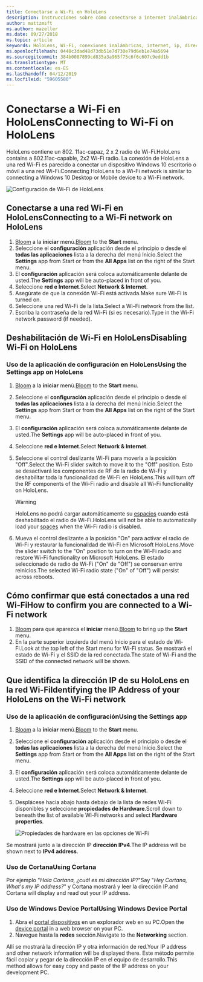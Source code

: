 ```yaml
---
title: Conectarse a Wi-Fi en HoloLens
description: Instrucciones sobre cómo conectarse a internet inalámbrica con HoloLens y cómo identificar la dirección IP del dispositivo.
author: mattzmsft
ms.author: mazeller
ms.date: 09/27/2018
ms.topic: article
keywords: HoloLens, Wi-Fi, conexiones inalámbricas, internet, ip, dirección ip
ms.openlocfilehash: 0440c3dad48d73db51e7d730e79d6eb1e74a5694
ms.sourcegitcommit: 384b0087899cd835a3a965f75c6f6c607c9edd1b
ms.translationtype: MT
ms.contentlocale: es-ES
ms.lasthandoff: 04/12/2019
ms.locfileid: "59605580"
---
```

# <a name="connecting-to-wi-fi-on-hololens"></a><span data-ttu-id="7394a-104">Conectarse a Wi-Fi en HoloLens</span><span class="sxs-lookup"><span data-stu-id="7394a-104">Connecting to Wi-Fi on HoloLens</span></span>

<span data-ttu-id="7394a-105">HoloLens contiene un 802. 11ac-capaz, 2 x 2 radio de Wi-Fi.</span><span class="sxs-lookup"><span data-stu-id="7394a-105">HoloLens contains a 802.11ac-capable, 2x2 Wi-Fi radio.</span></span> <span data-ttu-id="7394a-106">La conexión de HoloLens a una red Wi-Fi es parecido a conectar un dispositivo Windows 10 escritorio o móvil a una red Wi-Fi.</span><span class="sxs-lookup"><span data-stu-id="7394a-106">Connecting HoloLens to a Wi-Fi network is similar to connecting a Windows 10 Desktop or Mobile device to a Wi-Fi network.</span></span>

![Configuración de Wi-Fi de HoloLens](images/wifi-hololens-600px.jpg)

## <a name="connecting-to-a-wi-fi-network-on-hololens"></a><span data-ttu-id="7394a-108">Conectarse a una red Wi-Fi en HoloLens</span><span class="sxs-lookup"><span data-stu-id="7394a-108">Connecting to a Wi-Fi network on HoloLens</span></span>

1. <span data-ttu-id="7394a-109">[Bloom](gestures.md#bloom) a la **iniciar** menú.</span><span class="sxs-lookup"><span data-stu-id="7394a-109">[Bloom](gestures.md#bloom) to the **Start** menu.</span></span>
2. <span data-ttu-id="7394a-110">Seleccione el **configuración** aplicación desde el principio o desde el **todas las aplicaciones** lista a la derecha del menú Inicio.</span><span class="sxs-lookup"><span data-stu-id="7394a-110">Select the **Settings** app from Start or from the **All Apps** list on the right of the Start menu.</span></span>
3. <span data-ttu-id="7394a-111">El **configuración** aplicación será coloca automáticamente delante de usted.</span><span class="sxs-lookup"><span data-stu-id="7394a-111">The **Settings** app will be auto-placed in front of you.</span></span>
4. <span data-ttu-id="7394a-112">Seleccione **red e Internet**.</span><span class="sxs-lookup"><span data-stu-id="7394a-112">Select **Network & Internet**.</span></span>
5. <span data-ttu-id="7394a-113">Asegúrate de que la conexión Wi-Fi está activada.</span><span class="sxs-lookup"><span data-stu-id="7394a-113">Make sure Wi-Fi is turned on.</span></span>
6. <span data-ttu-id="7394a-114">Seleccione una red Wi-Fi de la lista.</span><span class="sxs-lookup"><span data-stu-id="7394a-114">Select a Wi-Fi network from the list.</span></span>
7. <span data-ttu-id="7394a-115">Escriba la contraseña de la red Wi-Fi (si es necesario).</span><span class="sxs-lookup"><span data-stu-id="7394a-115">Type in the Wi-Fi network password (if needed).</span></span>

## <a name="disabling-wi-fi-on-hololens"></a><span data-ttu-id="7394a-116">Deshabilitación de Wi-Fi en HoloLens</span><span class="sxs-lookup"><span data-stu-id="7394a-116">Disabling Wi-Fi on HoloLens</span></span>

### <a name="using-the-settings-app-on-hololens"></a><span data-ttu-id="7394a-117">Uso de la aplicación de configuración en HoloLens</span><span class="sxs-lookup"><span data-stu-id="7394a-117">Using the Settings app on HoloLens</span></span>

1. <span data-ttu-id="7394a-118">[Bloom](gestures.md#bloom) a la **iniciar** menú.</span><span class="sxs-lookup"><span data-stu-id="7394a-118">[Bloom](gestures.md#bloom) to the **Start** menu.</span></span>
2. <span data-ttu-id="7394a-119">Seleccione el **configuración** aplicación desde el principio o desde el **todas las aplicaciones** lista a la derecha del menú Inicio.</span><span class="sxs-lookup"><span data-stu-id="7394a-119">Select the **Settings** app from Start or from the **All Apps** list on the right of the Start menu.</span></span>
3. <span data-ttu-id="7394a-120">El **configuración** aplicación será coloca automáticamente delante de usted.</span><span class="sxs-lookup"><span data-stu-id="7394a-120">The **Settings** app will be auto-placed in front of you.</span></span>
4. <span data-ttu-id="7394a-121">Seleccione **red e Internet**.</span><span class="sxs-lookup"><span data-stu-id="7394a-121">Select **Network & Internet**.</span></span>
5. <span data-ttu-id="7394a-122">Seleccione el control deslizante Wi-Fi para moverla a la posición "Off".</span><span class="sxs-lookup"><span data-stu-id="7394a-122">Select the Wi-Fi slider switch to move it to the "Off" position.</span></span> <span data-ttu-id="7394a-123">Esto se desactivará los componentes de RF de la radio de Wi-Fi y deshabilitar toda la funcionalidad de Wi-Fi en HoloLens.</span><span class="sxs-lookup"><span data-stu-id="7394a-123">This will turn off the RF components of the Wi-Fi radio and disable all Wi-Fi functionality on HoloLens.</span></span> 

    >[!WARNING]
    ><span data-ttu-id="7394a-124">HoloLens no podrá cargar automáticamente su [espacios](environment-considerations-for-hololens.md#spaces) cuando está deshabilitado el radio de Wi-Fi.</span><span class="sxs-lookup"><span data-stu-id="7394a-124">HoloLens will not be able to automatically load your [spaces](environment-considerations-for-hololens.md#spaces) when the Wi-Fi radio is disabled.</span></span>
    
6. <span data-ttu-id="7394a-125">Mueva el control deslizante a la posición "On" para activar el radio de Wi-Fi y restaurar la funcionalidad de Wi-Fi en Microsoft HoloLens.</span><span class="sxs-lookup"><span data-stu-id="7394a-125">Move the slider switch to the "On" position to turn on the Wi-Fi radio and restore Wi-Fi functionality on Microsoft HoloLens.</span></span> <span data-ttu-id="7394a-126">El estado seleccionado de radio de Wi-Fi ("On" de "Off") se conservan entre reinicios.</span><span class="sxs-lookup"><span data-stu-id="7394a-126">The selected Wi-Fi radio state ("On" of "Off") will persist across reboots.</span></span>

## <a name="how-to-confirm-you-are-connected-to-a-wi-fi-network"></a><span data-ttu-id="7394a-127">Cómo confirmar que está conectados a una red Wi-Fi</span><span class="sxs-lookup"><span data-stu-id="7394a-127">How to confirm you are connected to a Wi-Fi network</span></span>

1. <span data-ttu-id="7394a-128">[Bloom](gestures.md#bloom) para que aparezca el **iniciar** menú.</span><span class="sxs-lookup"><span data-stu-id="7394a-128">[Bloom](gestures.md#bloom) to bring up the **Start** menu.</span></span>
2. <span data-ttu-id="7394a-129">En la parte superior izquierda del menú Inicio para el estado de Wi-Fi.</span><span class="sxs-lookup"><span data-stu-id="7394a-129">Look at the top left of the Start menu for Wi-Fi status.</span></span> <span data-ttu-id="7394a-130">Se mostrará el estado de Wi-Fi y el SSID de la red conectada.</span><span class="sxs-lookup"><span data-stu-id="7394a-130">The state of Wi-Fi and the SSID of the connected network will be shown.</span></span>

## <a name="identifying-the-ip-address-of-your-hololens-on-the-wi-fi-network"></a><span data-ttu-id="7394a-131">Que identifica la dirección IP de su HoloLens en la red Wi-Fi</span><span class="sxs-lookup"><span data-stu-id="7394a-131">Identifying the IP Address of your HoloLens on the Wi-Fi network</span></span>

### <a name="using-the-settings-app"></a><span data-ttu-id="7394a-132">Uso de la aplicación de configuración</span><span class="sxs-lookup"><span data-stu-id="7394a-132">Using the Settings app</span></span>

1. <span data-ttu-id="7394a-133">[Bloom](gestures.md#bloom) a la **iniciar** menú.</span><span class="sxs-lookup"><span data-stu-id="7394a-133">[Bloom](gestures.md#bloom) to the **Start** menu.</span></span>
2. <span data-ttu-id="7394a-134">Seleccione el **configuración** aplicación desde el principio o desde el **todas las aplicaciones** lista a la derecha del menú Inicio.</span><span class="sxs-lookup"><span data-stu-id="7394a-134">Select the **Settings** app from Start or from the **All Apps** list on the right of the Start menu.</span></span>
3. <span data-ttu-id="7394a-135">El **configuración** aplicación será coloca automáticamente delante de usted.</span><span class="sxs-lookup"><span data-stu-id="7394a-135">The **Settings** app will be auto-placed in front of you.</span></span>
4. <span data-ttu-id="7394a-136">Seleccione **red e Internet**.</span><span class="sxs-lookup"><span data-stu-id="7394a-136">Select **Network & Internet**.</span></span>
5. <span data-ttu-id="7394a-137">Desplácese hacia abajo hasta debajo de la lista de redes Wi-Fi disponibles y seleccione **propiedades de Hardware**.</span><span class="sxs-lookup"><span data-stu-id="7394a-137">Scroll down to beneath the list of available Wi-Fi networks and select **Hardware properties**.</span></span>

    ![Propiedades de hardware en las opciones de Wi-Fi](images/wifi-hololens-hwdetails.jpg)

<span data-ttu-id="7394a-139">Se mostrará junto a la dirección IP **dirección IPv4**.</span><span class="sxs-lookup"><span data-stu-id="7394a-139">The IP address will be shown next to **IPv4 address**.</span></span>

### <a name="using-cortana"></a><span data-ttu-id="7394a-140">Uso de Cortana</span><span class="sxs-lookup"><span data-stu-id="7394a-140">Using Cortana</span></span>

<span data-ttu-id="7394a-141">Por ejemplo "*Hola Cortana, ¿cuál es mi dirección IP?*"</span><span class="sxs-lookup"><span data-stu-id="7394a-141">Say "*Hey Cortana, What's my IP address?*"</span></span> <span data-ttu-id="7394a-142">y Cortana mostrará y leer la dirección IP.</span><span class="sxs-lookup"><span data-stu-id="7394a-142">and Cortana will display and read out your IP address.</span></span>

### <a name="using-windows-device-portal"></a><span data-ttu-id="7394a-143">Uso de Windows Device Portal</span><span class="sxs-lookup"><span data-stu-id="7394a-143">Using Windows Device Portal</span></span>

1. <span data-ttu-id="7394a-144">Abra el [portal dispositivos](using-the-windows-device-portal.md#networking) en un explorador web en su PC.</span><span class="sxs-lookup"><span data-stu-id="7394a-144">Open the [device portal](using-the-windows-device-portal.md#networking) in a web browser on your PC.</span></span>
2. <span data-ttu-id="7394a-145">Navegue hasta la **redes** sección.</span><span class="sxs-lookup"><span data-stu-id="7394a-145">Navigate to the **Networking** section.</span></span>

<span data-ttu-id="7394a-146">Allí se mostrará la dirección IP y otra información de red.</span><span class="sxs-lookup"><span data-stu-id="7394a-146">Your IP address and other network information will be displayed there.</span></span> <span data-ttu-id="7394a-147">Este método permite fácil copiar y pegar de la dirección IP en el equipo de desarrollo.</span><span class="sxs-lookup"><span data-stu-id="7394a-147">This method allows for easy copy and paste of the IP address on your development PC.</span></span>
